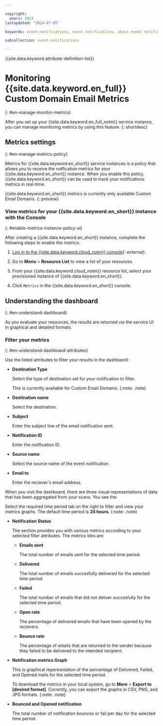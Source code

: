 ```yaml
---

copyright:
  years: 2024
lastupdated: "2024-07-05"

keywords: event-notifications, event notifications, about event notifications, data security, compliance, data security and compliance, ciphers

subcollection: event-notifications

---
```


{{site.data.keyword.attribute-definition-list}}

# Monitoring {{site.data.keyword.en_full}} Custom Domain Email Metrics
{: #en-manage-monitor-metrics}

After you set up your {{site.data.keyword.en_full_notm}} service
instance, you can manage monitoring metrics by using this feature.
{: shortdesc}

## Metrics settings
{: #en-manage-metrics-policy}

Metrics for {{site.data.keyword.en_short}} service instances is
a policy that allows you to receive the notfication metrics for your
{{site.data.keyword.en_short}} instance. When you enable this
policy, {{site.data.keyword.en_short}} can be used to track your notifications metrics in real-time.

{{site.data.keyword.en_short}} metrics is currently only available
Custom Email Domains.
{: preview}

### View metrics for your {{site.data.keyword.en_short}} instance with the Console
{: #enable-metrics-instance-policy-ui}

After creating a {{site.data.keyword.en_short}} instance, complete the following steps to enable the metrics:

1. [Log in to the {{site.data.keyword.cloud_notm}} console](/login/){: external}.

1. Go to **Menu** &gt; **Resource List** to view a list of your resources.

1. From your {{site.data.keyword.cloud_notm}} resource list, select your
    provisioned instance of {{site.data.keyword.en_short}}.

1. Click `Metrics` in the {{site.data.keyword.en_short}} console.

## Understanding the dashboard
{: #en-understand-dashboard}

As you evaluate your resources, the results are returned via the service UI in graphical and detailed formats.

### Filter your metrics
{: #en-understand-dashboard-attributes}

Use the listed attributes to filter your results in the dashbaord:

 * **Destination Type**

   Select the type of destination set for your notification to filter.

   This is currently available for Custom Email Domains.
   {:note: .note}


 * **Destination name**

    Select the destination.

 * **Subject**

   Enter the subject line of the email notification sent.

 * **Notification ID**

   Enter the notification ID.

 * **Source name**

   Select the source name of the event notification.

 * **Email to**

   Enter the reciever's email address.


When you visit the dashboard, there are three visual representations of data that has been aggregated from your scans. You see the:

Select the required time period tab on the right to filter and view your metrics graphs. The default time period is **24 hours**.
{:note: .note}

* **Notification Status**

   The section provides you with various metrics according to your selected filter attributes. The metrics tiles are:

    * **Emails sent**

        The total number of emails sent for the selected time period.

    * **Delivered**

        The total number of emails succesfully delivered for the selected time period.

    * **Failed**

        The total number of emails that did not deliver succesfully for the selected time period.


    * **Open rate**

        The percentage of delivered emails that have been opened by the recievers.

    * **Bounce rate**

        The percentage of emails that are returned to the sender because they failed to be delivered to the intended recipient.


* **Notification metrics Graph**

   This is graphical reperesntation of the percentage of Delivered, Failed, and Opened mails for the selected time period.

   To download the metrics in your local system, go to **More** &gt; **Export to [desired format]**. Currently, you can export the graphs in CSV, PNG, and JPG formats.
{:note: .note}


* **Bounced and Opened notification**

    The total number of notification bounces or fail per day for the selected time period.
